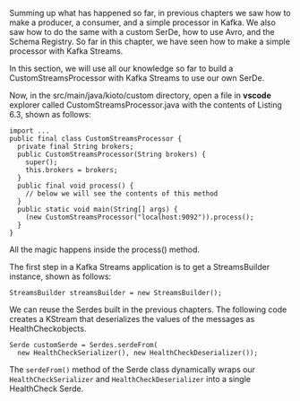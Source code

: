 Summing up what has happened so far, in previous chapters we saw how to make a producer, a consumer, and a simple processor in Kafka. We also saw how to do the same with a custom SerDe, how to use Avro, and the Schema Registry. So far in this chapter, we have seen how to make a simple processor with Kafka Streams.

In this section, we will use all our knowledge so far to build a CustomStreamsProcessor with Kafka Streams to use our own SerDe.

Now, in the src/main/java/kioto/custom directory, open a file in **vscode** explorer called CustomStreamsProcessor.java with the contents of Listing 6.3, shown as follows:

```
import ...
public final class CustomStreamsProcessor {
  private final String brokers;
  public CustomStreamsProcessor(String brokers) {
    super();
    this.brokers = brokers;
  }
  public final void process() {
    // below we will see the contents of this method
  }
  public static void main(String[] args) {
    (new CustomStreamsProcessor("localhost:9092")).process();
  }
}
```

All the magic happens inside the process() method.

The first step in a Kafka Streams application is to get a StreamsBuilder instance, shown as follows:

```
StreamsBuilder streamsBuilder = new StreamsBuilder();
```

We can reuse the Serdes built in the previous chapters. The following code creates a KStream that deserializes the values of the messages as HealthCheckobjects.

```
Serde customSerde = Serdes.serdeFrom(
  new HealthCheckSerializer(), new HealthCheckDeserializer());
```
 
The `serdeFrom()` method of the Serde class dynamically wraps our `HealthCheckSerializer` and `HealthCheckDeserializer` into a single HealthCheck Serde.